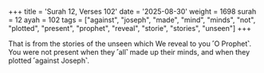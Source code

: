 +++
title = 'Surah 12, Verses 102'
date = '2025-08-30'
weight = 1698
surah = 12
ayah = 102
tags = ["against", "joseph", "made", "mind", "minds", "not", "plotted", "present", "prophet", "reveal", "storie", "stories", "unseen"]
+++

That is from the stories of the unseen which We reveal to you ˹O Prophet˺. You were not present when they ˹all˺ made up their minds, and when they plotted ˹against Joseph˺.
